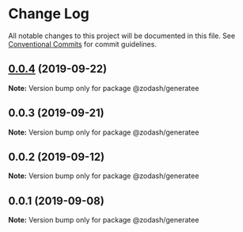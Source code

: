 # Change Log

All notable changes to this project will be documented in this file.
See [Conventional Commits](https://conventionalcommits.org) for commit guidelines.

## [0.0.4](https://github.com/zcorky/zodash/compare/@zodash/generatee@0.0.3...@zodash/generatee@0.0.4) (2019-09-22)

**Note:** Version bump only for package @zodash/generatee





## 0.0.3 (2019-09-21)

**Note:** Version bump only for package @zodash/generatee





## 0.0.2 (2019-09-12)

**Note:** Version bump only for package @zodash/generatee





## 0.0.1 (2019-09-08)

**Note:** Version bump only for package @zodash/generatee
